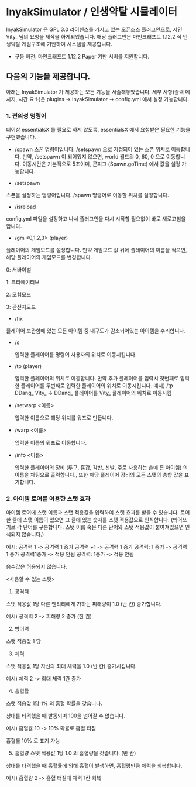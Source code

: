 # InyakSimulator / 인생약탈 시뮬레이터
InyakSimulator 은 GPL 3.0 라이센스를 가지고 있는 오픈소스 플러그인으로, 지인 Vity_ 님의 요청을 제작을 하게되었습니다.
해당 플러그인은 마인크래프트 1.12.2 식 인생약탈 게임구조에 기반하여 시스템을 제공합니다.

* 구동 버전: 마인크래프트 1.12.2 Paper 기반 서버를 지원합니다.

## 다음의 기능을 제공합니다.
아래는 InyakSimulator 가 제공하는 모든 기능을 서술해놓았습니다.
세부 사항(출력 메시지, 시간 요소)은 plugins -> InyakSimulator -> config.yml 에서 설정 가능합니다.

### 1. 편의성 명령어
더이상 essentialsX 를 필요로 하지 않도록, essentialsX 에서 요청받은 필요한 기능을 구현했습니다.

* /spawn
스폰 명령어입니다. /setspawn 으로 지정되어 있는 스폰 위치로 이동합니다.
만약, /setspawn 이 되어있지 않으면, world 월드의 0, 60, 0 으로 이동합니다.
이동시간은 기본적으로 5초이며, 콘피그 (Spawn.goTime) 에서 값을 설정 가능합니다.

* /setspawn

스폰을 설정하는 명령어입니다. /spawn 명령어로 이동할 위치를 설정합니다.

* /isreload

config.yml 파일을 설정하고 나서 플러그인을 다시 시작할 필요없이 바로 새로고침을 합니다.

* /gm <0,1,2,3> (player)

플레이어의 게임모드를 설정합니다. 
만약 게임모드 값 뒤에 플레이어의 이름을 적으면, 해당 플레이어의 게임모드를 변경합니다.

0: 서바이벌

1: 크리에이티브

2: 모험모드

3: 관전자모드


* /fix

플레이어 보관함에 있는 모든 아이템 중 내구도가 감소되어있는 아이템을 수리합니다.

* /s <player>

  입력한 플레이어를 명령어 사용자의 위치로 이동시킵니다.

* /tp <player> (player)

  입력한 플레이어의 위치로 이동합니다. 
만약 추가 플레이어를 입력시 첫번째로 입력한 플레이어를 두번째로 입력한 플레이어의 위치로 이동시킵니다.
예시) /tp DDang_ Vity_ -> DDang_ 플레이어를 Vity_ 플레이어의 위치로 이동시킴

* /setwarp <이름>

  입력한 이름으로 해당 위치를 워프로 만듭니다.

* /warp <이름>

  입력한 이름의 워프로 이동합니다.

* /info <이름>

  입력한 플레이어의 장비 (투구, 흉갑, 각반, 신발, 주로 사용하는 손에 든 아이템) 의 이름을 채팅으로 출력합니다.,
또한 해당 플레이어 장비의 모든 스탯의 총합 값을 표기합니다.


### 2. 아이템 로어를 이용한 스탯 효과

아이템 로어에 스탯 이름과 스탯 적용값을 입력하여 스탯 효과를 받을 수 있습니다.
로어 한 줄에 스탯 이름이 있으면 그 줄에 있는 숫자를 스탯 적용값으로 인식합니다. 
(띄어쓰기로 각 단어를 구분합니다. 스탯 이름 혹은 다른 단어와 스탯 적용값이 붙여져있으면 인식되지 않습니다.)

예시:
공격력 1 -> 공격력 1 증가
공격력 +1 -> 공격력 1 증가
공격력: 1 증가 -> 공격력 1 증가 
공격력1증가 -> 적용 안됨
공격력: 1증가 -> 적용 안됨

음수값은 허용되지 않습니다.

<사용할 수 있는 스탯>

1. 공격력

스탯 적용값 1당 다른 엔티티에게 가하는 피해량이 1.0 (반 칸) 증가합니다.

예시) 공격력 2 -> 피해량 2 증가 (한 칸)

2. 방어력

스탯 적용값 1 당

3. 체력

스탯 적용값 1당 자신의 최대 체력을 1.0 (반 칸) 증가시킵니다.

예시) 체력 2 -> 최대 체력 1칸 증가

4. 흡혈률

스탯 적용값 1당 1% 의 흡혈 확률을 갖습니다.

상대를 타격했을 때 발동되며 100을 넘어갈 수 없습니다.

예시) 흡혈률 10 -> 10% 확률로 흡혈 터짐

흡혈률 10% 로 표기 가능

5. 흡혈량
스탯 적용값 1당 1.0 의 흡혈량을 갖습니다. (반 칸)

상대를 타격했을 때 흡혈률에 의해 흡혈이 발생하면, 흡혈량만큼 체력을 회복합니다.

예시) 흡혈량 2 -> 흡혈 터질때 체력 1칸 회복
